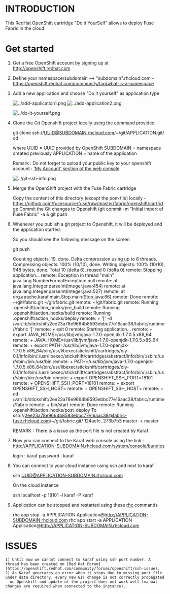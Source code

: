 ﻿# ﻿INTRODUCTION

This RedHat OpenShift cartridge "Do it YourSelf" allows to deploy Fuse Fabric in the cloud.

# Get started

1. Get a free OpenShift account by signing up at http://openshift.redhat.com

2. Define your namespace/subdomain -->  "subdomain".rhcloud.com - https://openshift.redhat.com/community/faq/what-is-a-namespace

3. Add a new application and choose "Do it yourself" as application type

    ![../add-application1.png](https://github.com/fusesource/fuse/raw/master/fabric/openshift/add-application1.png)
    ![../add-application2.png](https://github.com/fusesource/fuse/raw/master/fabric/openshift/add-application2.png)

    ![../do-it-yourself.png](https://github.com/fusesource/fuse/raw/master/fabric/openshift/do-it-yourself.png)

3. Clone the Git Openshift project locally using the command provided

    git clone ssh://UUID@SUBDOMAIN.rhcloud.com/~/git/APPLICATION.git/
    cd

    where UUID = UUID provided by OpenShift
          SUBDOMAIN = namespace created previously
          APPLICATION = name of the application

    Remark : Do not forget to upload your public key to your openshift account : ['My Account' section of the web console](https://openshift.redhat.com/app/account)

    ![../git-ssh-info.png](https://github.com/fusesource/fuse/raw/master/fabric/openshift/git-ssh-info.png)

4. Merge the OpenShift project with the Fuse Fabric cartridge

    Copy the content of this directory (except the pom file) locally - https://github.com/fusesource/fuse/raw/master/fabric/openshift/cartridge
    Commit the Git changes to Openshift (git commit -m "Initial import of Fuse Fabric" -a & git push

5. Whenever you publish a git project to Openshift, it will be deployed and the application started.

    So you should see the following message on the screen

    git push

    Counting objects: 19, done.
    Delta compression using up to 8 threads.
    Compressing objects: 100% (10/10), done.
    Writing objects: 100% (10/10), 948 bytes, done.
    Total 10 (delta 6), reused 0 (delta 0)
    remote: Stopping application...
    remote: Exception in thread "main" java.lang.NumberFormatException: null
    remote: 	at java.lang.Integer.parseInt(Integer.java:454)
    remote: 	at java.lang.Integer.parseInt(Integer.java:527)
    remote: 	at org.apache.karaf.main.Stop.main(Stop.java:66)
    remote: Done
    remote: ~/git/fabric.git ~/git/fabric.git
    remote: ~/git/fabric.git
    remote: Running .openshift/action_hooks/pre_build
    remote: Running .openshift/action_hooks/build
    remote: Running .openshift/action_hooks/deploy
    remote: + '[' -d /var/lib/stickshift/2ee23a78e9664b8593ebbc77e16aac38/fabric/runtime//fabric ']'
    remote: + exit 0
    remote: Starting application...
    remote: + export JAVA_HOME=/usr/lib/jvm/java-1.7.0-openjdk-1.7.0.5.x86_64
    remote: + JAVA_HOME=/usr/lib/jvm/java-1.7.0-openjdk-1.7.0.5.x86_64
    remote: + export PATH=/usr/lib/jvm/java-1.7.0-openjdk-1.7.0.5.x86_64/bin:/usr/libexec/stickshift/cartridges/diy-0.1/info/bin/:/usr/libexec/stickshift/cartridges/abstract/info/bin/:/sbin:/usr/sbin:/bin:/usr/bin
    remote: + PATH=/usr/lib/jvm/java-1.7.0-openjdk-1.7.0.5.x86_64/bin:/usr/libexec/stickshift/cartridges/diy-0.1/info/bin/:/usr/libexec/stickshift/cartridges/abstract/info/bin/:/sbin:/usr/sbin:/bin:/usr/bin
    remote: + export OPENSHIFT_SSH_PORT=18101
    remote: + OPENSHIFT_SSH_PORT=18101
    remote: + export OPENSHIFT_SSH_HOST=
    remote: + OPENSHIFT_SSH_HOST=
    remote: + cd /var/lib/stickshift/2ee23a78e9664b8593ebbc77e16aac38/fabric/runtime//fabric
    remote: + bin/start
    remote: Done
    remote: Running .openshift/action_hooks/post_deploy
    To ssh://2ee23a78e9664b8593ebbc77e16aac38@fabric-fuse.rhcloud.com/~/git/fabric.git/
    124aefc..273b7b3  master -> master

    REMARK : There is a issue as the port file is not created by Karaf

6. Now you can connect to the Karaf web console using the link : http://APPLICATION-SUBDOMAIN.rhcloud.com/system/console/bundles

    login : karaf
    password : karaf

7. You can connect to your cloud instance using ssh and next to karaf

    ssh UUID@APPLICATION-SUBDOMAIN.rhcloud.com

    On the cloud instance

    ssh localhost -p 18101 -l karaf -P karaf

8. Application can be stopped and restarted using these [rhc](https://openshift.redhat.com/app/getting_started) commands

    rhc app stop -a APPLICATION Application@http://APPLICATION-SUBDOMAIN.rhcloud.com
    rhc app start -a APPLICATION Application@http://APPLICATION-SUBDOMAIN.rhcloud.com


# ISSUES

    1) Until now we cannot connect to karaf using ssh port number. A thread has been created on [Red Hat Forum] (https://openshift.redhat.com/community/forums/openshift/ssh-issue).
    2) As Karaf generates an error when it stops due to missing port file under data directory, every new GIT change is not correctly propagated
      on Openshift and update of the project does not work well (manual changes are required when connected to the instance).











